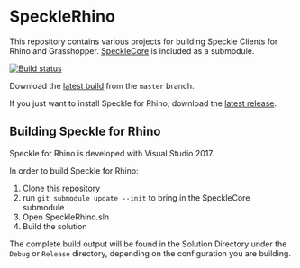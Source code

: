 # SpeckleRhino
This repository contains various projects for building Speckle Clients for Rhino and Grasshopper.
[SpeckleCore](https://github.com/speckleworks/SpeckleCore) is included as a submodule.

[![Build status](https://ci.appveyor.com/api/projects/status/mtfs3owdpy72yuh3/branch/master?svg=true)](https://ci.appveyor.com/project/SpeckleWorks/specklerhino/branch/master)

Download the [latest build](https://ci.appveyor.com/api/projects/speckleworks/specklerhino/artifacts/release.zip?branch=master) from the `master` branch.

If you just want to install Speckle for Rhino, download the [latest release](https://ci.appveyor.com/api/projects/SpeckleWorks/SpeckleRhino/artifacts/specklerhino.rhi?branch=master&job=Configuration%3DRelease).

## Building Speckle for Rhino

Speckle for Rhino is developed with Visual Studio 2017.

In order to build Speckle for Rhino:

1. Clone this repository
2. run `git submodule update --init` to bring in the SpeckleCore submodule
3. Open SpeckleRhino.sln
4. Build the solution

The complete build output will be found in the Solution Directory under the `Debug` or `Release` directory, depending on the configuration you are building.

